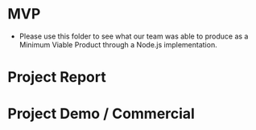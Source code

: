 # MVP
- Please use this folder to see what our team was able to produce as a Minimum Viable Product through a Node.js implementation.

# Project Report


# Project Demo / Commercial
